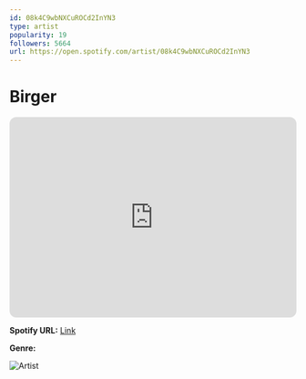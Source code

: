 ```yaml
---
id: 08k4C9wbNXCuROCd2InYN3
type: artist
popularity: 19
followers: 5664
url: https://open.spotify.com/artist/08k4C9wbNXCuROCd2InYN3
---
```

# Birger

<iframe style="border-radius:12px" src="https://open.spotify.com/embed/artist/08k4C9wbNXCuROCd2InYN3" width="100%" height="352" frameBorder="0" allowfullscreen="" allow="autoplay; clipboard-write; encrypted-media; fullscreen; picture-in-picture" loading="lazy"></iframe>

**Spotify URL:** [Link](https://open.spotify.com/artist/08k4C9wbNXCuROCd2InYN3)

**Genre:** 

![Artist](https://i.scdn.co/image/ab6761610000e5eb8be8100a561d765eb6a7c460)
